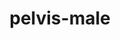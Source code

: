 ---
title: pelvis-male
release_version: v1.1
hra_release_version:
  - v1.0
  - v1.1
model_type: ref-organs
description: '[This reference organ](https://hubmapconsortium.github.io/ccf/pages/ccf-3d-reference-library.html) was created using data from the Visible Human Male, provided by the National Library of Medicine.'
creators:
  - 0000-0003-4066-7531
project_leads:
  - 0000-0002-3321-6137
reviewers:
  - 0000-0002-3927-2084
creation_date: 2021-12-01T00:00:00
license: CC BY 4.0
publisher:  HuBMAP 
funder:  National Institutes of Health 
award_number:  OT2OD026671 
hubmap_id:  HBM333.RJDF.478 
datatable: VH_M_Pelvis.glb
doi: https://doi.org/10.48539/HBM333.RJDF.478
---